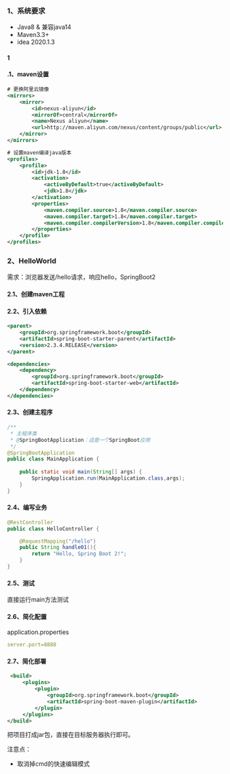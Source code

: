 ### 1、系统要求

* Java8 & 兼容java14
* Maven3.3+
* idea 2020.1.3

#### 1

#### .1、maven设置

```xml
# 更换阿里云镜像
<mirrors>
    <mirror>
        <id>nexus-aliyun</id>
        <mirrorOf>central</mirrorOf>
        <name>Nexus aliyun</name>
        <url>http://maven.aliyun.com/nexus/content/groups/public</url>
    </mirror>
</mirrors>

# 设置maven编译java版本
<profiles>
    <profile>
        <id>jdk-1.8</id>
        <activation>
            <activeByDefault>true</activeByDefault>
            <jdk>1.8</jdk>
        </activation>
        <properties>
            <maven.compiler.source>1.8</maven.compiler.source>
            <maven.compiler.target>1.8</maven.compiler.target>
            <maven.compiler.compilerVersion>1.8</maven.compiler.compilerVersion>
        </properties>
    </profile>
</profiles>
```



### 2、HelloWorld

需求：浏览器发送/hello请求，响应hello，SpringBoot2

#### 2.1、创建maven工程

#### 2.2、引入依赖

```xml
<parent>
    <groupId>org.springframework.boot</groupId>
    <artifactId>spring-boot-starter-parent</artifactId>
    <version>2.3.4.RELEASE</version>
</parent>

<dependencies>
    <dependency>
        <groupId>org.springframework.boot</groupId>
        <artifactId>spring-boot-starter-web</artifactId>
    </dependency>
</dependencies>
```



#### 2.3、创建主程序

```java
/**
 * 主程序类
 * @SpringBootApplication：这是一个SpringBoot应用
 */
@SpringBootApplication
public class MainApplication {
    
    public static void main(String[] args) {
        SpringApplication.run(MainApplication.class,args);
    }
}
```



#### 2.4、编写业务

```java
@RestController
public class HelloController {

    @RequestMapping("/hello")
    public String handle01(){
        return "Hello, Spring Boot 2!";
    }
}
```



#### 2.5、测试

直接运行main方法测试

#### 2.6、简化配置

application.properties

```yaml
server.port=8888
```

#### 2.7、简化部署

```xml
 <build>
     <plugins>
         <plugin>
             <groupId>org.springframework.boot</groupId>
             <artifactId>spring-boot-maven-plugin</artifactId>
         </plugin>
     </plugins>
</build>
```

把项目打成jar包，直接在目标服务器执行即可。



注意点：

* 取消掉cmd的快速编辑模式



